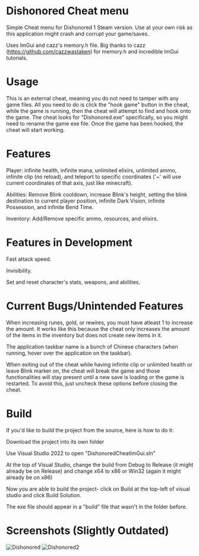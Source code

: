 # Dishonored Cheat menu
Simple Cheat menu for Dishonored 1 Steam version. Use at your own risk as this application might crash and corrupt your game/saves.

Uses ImGui and cazz's memory.h file. Big thanks to cazz (https://github.com/cazzwastaken) for memory.h and incredible ImGui tutorials. 

# Usage
This is an external cheat, meaning you do not need to tamper with any game files. All you need to do is click the "hook game" button in the cheat, while the game is running, then the cheat will attempt to find and hook onto the game. The cheat looks for "Dishonored.exe" specifically, so you might need to rename the game exe file. Once the game has been hooked, the cheat will start working.

# Features
Player: infinite health, infinite mana, unlimited elixirs, unlimited ammo, infinite clip (no reload), and teleport to specific coordinates ('~' will use current coordinates of that axis, just like minecraft).

Abilities: Remove Blink cooldown, increase Blink's height, setting the blink destination to current player position, infinite Dark Vision, infinite Possession, and infinite Bend Time.

Inventory: Add/Remove specific ammo, resources, and elixirs.

# Features in Development
Fast attack speed.

Invisibility.

Set and reset character's stats, weapons, and abilities.

# Current Bugs/Unintended Features
When increasing runes, gold, or rewires, you must have atleast 1 to increase the amount. It works like this because the cheat only increases the amount of the items in the inventory but does not create new items in it.

The application taskbar name is a bunch of Chinese characters (when running, hover over the application on the taskbar).

When exiting out of the cheat while having infinite clip or unlimited health or leave Blink marker on, the cheat will break the game and those functionalities will stay present until a new save is loading or the game is restarted. To avoid this, just uncheck these options before closing the cheat.

# Build
If you'd like to build the project from the source, here is how to do it:

Download the project into its own folder

Use Visual Studio 2022 to open "DishonoredCheatImGui.sln"

At the top of Visual Studio, change the build from Debug to Release (it might already be on Release) and change x64 to x86 or Win32 (again it might already be on x86)

Now you are able to build the project- click on Build at the top-left of visual studio and click Build Solution.

The exe file should appear in a "build" file that wasn't in the folder before.

# Screenshots (Slightly Outdated)
![Dishonored](https://github.com/Crayfry/Dishonored_Cheat_menu/assets/52294803/ebc8f43b-8581-4486-85e2-9bada7de5704)
![Dishonored2](https://github.com/Crayfry/Dishonored_Cheat_menu/assets/52294803/1ed33fed-d3e0-4a94-8210-2994fa59f3db)

